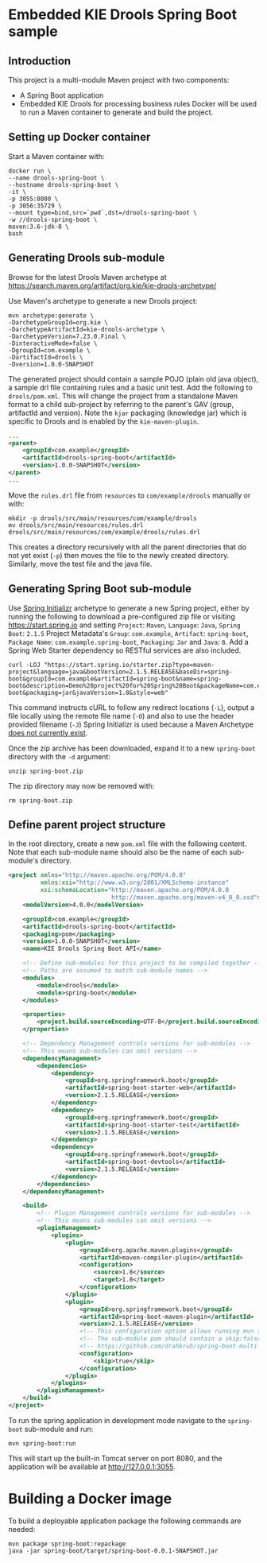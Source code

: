 # Embedded KIE Drools Spring Boot sample
## Introduction
This project is a multi-module Maven project with two components:
- A Spring Boot application
- Embedded KIE Drools for processing business rules
Docker will be used to run a Maven container to generate and build the project. 

## Setting up Docker container
Start a Maven container with:
```shell
docker run \
--name drools-spring-boot \
--hostname drools-spring-boot \
-it \
-p 3055:8080 \
-p 3056:35729 \
--mount type=bind,src=`pwd`,dst=/drools-spring-boot \
-w //drools-spring-boot \
maven:3.6-jdk-8 \
bash
```

## Generating Drools sub-module
Browse for the latest Drools Maven archetype at https://search.maven.org/artifact/org.kie/kie-drools-archetype/

Use Maven's archetype to generate a new Drools project:
```shell
mvn archetype:generate \
-DarchetypeGroupId=org.kie \
-DarchetypeArtifactId=kie-drools-archetype \
-DarchetypeVersion=7.23.0.Final \
-DinteractiveMode=false \
-DgroupId=com.example \
-DartifactId=drools \
-Dversion=1.0.0-SNAPSHOT
```

The generated project should contain a sample POJO (plain old java object), a sample drl file containing rules and a basic unit test. Add the following to ```drools/pom.xml```.  This will change the project from a standalone Maven format to a child sub-project by referring to the parent's GAV (group, artifactId and version).  Note the ```kjar``` packaging (knowledge jar) which is specific to Drools and is enabled by the ```kie-maven-plugin```.
```xml
...
<parent>
    <groupId>com.example</groupId>
    <artifactId>drools-spring-boot</artifactId>
    <version>1.0.0-SNAPSHOT</version>
</parent>
...
```
Move the ```rules.drl``` file from ```resources``` to ```com/example/drools``` manually or with:
```shell
mkdir -p drools/src/main/resources/com/example/drools
mv drools/src/main/resources/rules.drl drools/src/main/resources/com/example/drools/rules.drl
```
This creates a directory recursively with all the parent directories that do not yet exist (```-p```) then moves the file to the newly created directory.  Similarly, move the test file and the java file.

## Generating Spring Boot sub-module
Use [Spring Initializr](https://start.spring.io/) archetype to generate a new Spring project, either by running the following to download a pre-configured zip file or visiting https://start.spring.io and setting ```Project```: ```Maven```, ```Language```: ```Java```, ```Spring Boot```: ```2.1.5``` Project Metadata's ```Group```: ```com.example```, ```Artifact```: ```spring-boot```, ```Package Name```: ```com.example.spring-boot```, ```Packaging```: ```Jar``` and ```Java```: ```8```. Add a Spring Web Starter dependency so RESTful services are also included.

```shell
curl -LOJ "https://start.spring.io/starter.zip?type=maven-project&language=java&bootVersion=2.1.5.RELEASE&baseDir=spring-boot&groupId=com.example&artifactId=spring-boot&name=spring-boot&description=Demo%20project%20for%20Spring%20Boot&packageName=com.example.spring-boot&packaging=jar&javaVersion=1.8&style=web"
```

This command instructs cURL to follow any redirect locations (```-L```), output a file locally using the remote file name (```-O```) and also to use the header provided filename (```-J```) Spring Initializr is used because a Maven Archetype [does not currently exist](https://github.com/spring-projects/spring-boot/issues/6063).

Once the zip archive has been downloaded, expand it to a new ```spring-boot``` directory with the ```-d``` argument:
```shell
unzip spring-boot.zip
```

The zip directory may now be removed with:
```shell
rm spring-boot.zip
```

## Define parent project structure
In the root directory, create a new ```pom.xml``` file with the following content.  Note that each sub-module name should also be the name of each sub-module's directory.

```xml
<project xmlns="http://maven.apache.org/POM/4.0.0"
         xmlns:xsi="http://www.w3.org/2001/XMLSchema-instance"
         xsi:schemaLocation="http://maven.apache.org/POM/4.0.0
                             http://maven.apache.org/maven-v4_0_0.xsd">
    <modelVersion>4.0.0</modelVersion>

    <groupId>com.example</groupId>
    <artifactId>drools-spring-boot</artifactId>
    <packaging>pom</packaging>
    <version>1.0.0-SNAPSHOT</version>
    <name>KIE Drools Spring Boot API</name>

    <!-- Define sub-modules for this project to be compiled together -->
    <!-- Paths are assumed to match sub-module names -->
    <modules>
        <module>drools</module>
        <module>spring-boot</module>
    </modules>

    <properties>
        <project.build.sourceEncoding>UTF-8</project.build.sourceEncoding>
    </properties>

    <!-- Dependency Management controls versions for sub-modules -->
    <!-- This means sub-modules can omit versions -->
    <dependencyManagement>
        <dependencies>
            <dependency>
                <groupId>org.springframework.boot</groupId>
                <artifactId>spring-boot-starter-web</artifactId>
                <version>2.1.5.RELEASE</version>
            </dependency>
            <dependency>
                <groupId>org.springframework.boot</groupId>
                <artifactId>spring-boot-starter-test</artifactId>
                <version>2.1.5.RELEASE</version>
            </dependency>
            <dependency>
                <groupId>org.springframework.boot</groupId>
                <artifactId>spring-boot-devtools</artifactId>
                <version>2.1.5.RELEASE</version>
            </dependency>
        </dependencies>
    </dependencyManagement>

    <build>
        <!-- Plugin Management controls versions for sub-modules -->
        <!-- This means sub-modules can omit versions -->
        <pluginManagement>
            <plugins>
                <plugin>
                    <groupId>org.apache.maven.plugins</groupId>
                    <artifactId>maven-compiler-plugin</artifactId>
                    <configuration>
                        <source>1.8</source>
                        <target>1.8</target>
                    </configuration>
                </plugin>
                <plugin>
                    <groupId>org.springframework.boot</groupId>
                    <artifactId>spring-boot-maven-plugin</artifactId>
                    <version>2.1.5.RELEASE</version>
                    <!-- This configuration option allows running mvn spring-boot:run from the parent directory -->
                    <!-- The sub-module pom should contain a skip:false -->
                    <!-- https://github.com/drahkrub/spring-boot-multi-module -->
                    <configuration>
                        <skip>true</skip>
                    </configuration>
                </plugin>
            </plugins>
        </pluginManagement>
    </build>
</project>
```

To run the spring application in development mode navigate to the ```spring-boot``` sub-module and run:
```
mvn spring-boot:run
```
This will start up the built-in Tomcat server on port 8080, and the application will be available at http://127.0.0.1:3055.

# Building a Docker image
To build a deployable application package the following commands are needed:
```shell
mvn package spring-boot:repackage
java -jar spring-boot/target/spring-boot-0.0.1-SNAPSHOT.jar
```
